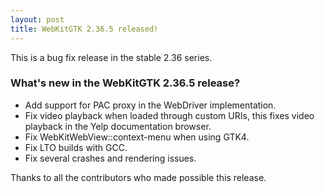 ```yaml
---
layout: post
title: WebKitGTK 2.36.5 released!
---
```


This is a bug fix release in the stable 2.36 series.

### What's new in the WebKitGTK 2.36.5 release?

 - Add support for PAC proxy in the WebDriver implementation.
 - Fix video playback when loaded through custom URIs, this fixes video
   playback in the Yelp documentation browser.
 - Fix WebKitWebView::context-menu when using GTK4.
 - Fix LTO builds with GCC.
 - Fix several crashes and rendering issues.

Thanks to all the contributors who made possible this release.
